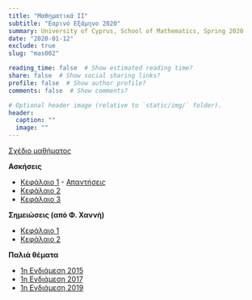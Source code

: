 ```yaml
---
title: "Μαθηματικά ΙΙ"
subtitle: "Εαρινό Εξάμηνο 2020"
summary: University of Cyprus, School of Mathematics, Spring 2020
date: "2020-01-12"
exclude: true
slug: "mas002"

reading_time: false  # Show estimated reading time?
share: false  # Show social sharing links?
profile: false  # Show author profile?
comments: false  # Show comments?

# Optional header image (relative to `static/img/` folder).
header:
  caption: ""
  image: ""
---
```


[Σχέδιο μαθήματος](/teaching/mas002/mas_002_spring_2020_syllabus.pdf)

**Ασκήσεις**

- [Κεφάλαιο 1](/teaching/mas002/mas002_askhseis1.pdf) - [Απαντήσεις](/teaching/mas002/mas002_apanthseis1.pdf)
- [Κεφάλαιο 2](/teaching/mas002/mas002_askhseis2.pdf)
- [Κεφάλαιο 3](/teaching/mas002/mas002_askhseis3.pdf)

**Σημειώσεις (από Φ. Χαννή)**

- [Κεφάλαιο 1](/teaching/mas002/chapter1.pdf)
- [Κεφάλαιο 2](/teaching/mas002/chapter2.pdf)


**Παλιά θέματα**

- [1η Ενδιάμεση 2015](/teaching/mas002/mas002_midterm1_14.pdf)
- [1η Ενδιάμεση 2017](/teaching/mas002/mas002_midterm1_17.pdf)
- [1η Ενδιάμεση 2019](/teaching/mas002/mas002_midterm1_19.pdf)
